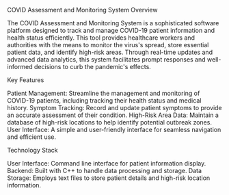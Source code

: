 COVID Assessment and Monitoring System
Overview

The COVID Assessment and Monitoring System is a sophisticated software platform designed to track and manage COVID-19 patient information and health status efficiently. This tool provides healthcare workers and authorities with the means to monitor the virus's spread, store essential patient data, and identify high-risk areas. Through real-time updates and advanced data analytics, this system facilitates prompt responses and well-informed decisions to curb the pandemic's effects.

Key Features

Patient Management: Streamline the management and monitoring of COVID-19 patients, including tracking their health status and medical history.
Symptom Tracking: Record and update patient symptoms to provide an accurate assessment of their condition.
High-Risk Area Data: Maintain a database of high-risk locations to help identify potential outbreak zones.
User Interface: A simple and user-friendly interface for seamless navigation and efficient use.

Technology Stack

User Interface: Command line interface for patient information display.
Backend: Built with C++ to handle data processing and storage.
Data Storage: Employs text files to store patient details and high-risk location information.
